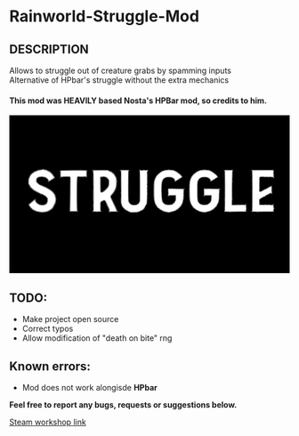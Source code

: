 # Rainworld-Struggle-Mod
## DESCRIPTION
Allows to struggle out of creature grabs by spamming inputs <br>
Alternative of HPbar's struggle without the extra mechanics

#### This mod was HEAVILY based Nosta's HPBar mod, so credits to him.

![My image](StruggleModBeta/strugglemod/Thumbnail.png)

## TODO:
- Make project open source
- Correct typos
- Allow modification of "death on bite" rng

## Known errors:
- Mod does not work alongisde **HPbar**

**Feel free to report any bugs, requests or suggestions below.**

[Steam workshop link](https://steamcommunity.com/sharedfiles/filedetails/?id=2996260050)
